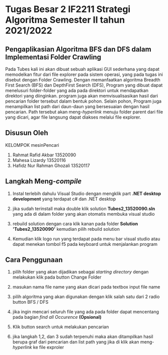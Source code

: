 # Tugas Besar 2 IF2211 Strategi Algoritma Semester II tahun 2021/2022

## Pengaplikasian Algoritma BFS dan DFS dalam Implementasi Folder Crawling

Pada Tubes kali ini akan dibuat sebuah aplikasi GUI sederhana yang dapat memodelkan fitur dari file explorer pada sistem operasi, yang pada tugas ini disebut dengan Folder Crawling. Dengan memanfaatkan algoritma Breadth First Search (BFS) dan DepthFirst Search (DFS), Program yang dibuat dapat menelusuri folder-folder yang ada pada direktori untuk mendapatkan direktori yang diinginkan. program juga akan memvisualisasikan hasil dari pencarian folder tersebut dalam bentuk pohon. Selain pohon, Program juga menampilkan list path dari daun-daun yang bersesuaian dengan hasil pencarian. Path tersebut akan meng-_hyperlink_ menuju folder parent dari file yang dicari, agar file langsung dapat diakses melalui file explorer.

## Disusun Oleh

KELOMPOK mesinPencari

1. Rahmat Rafid Akbar 13520090
2. Mahesa Lizardy 13520116
3. Hafidz Nur Rahman Ghozali 13520117

## Langkah Meng-_compile_

1. Instal terlebih dahulu Visual Studio dengan mengklik part **.NET desktop development** yang terdapat c# dan .NET desktop

2. jika sudah terinstall maka double klik solution **Tubes2_13520090.sln** yang ada di dalam folder yang akan otomatis membuka visual studio

3. rebuild solution dengan cara klik kanan pada folder **Solution 'Tubes2_13520090'** kemudian pilih rebuild solution

4. Kemudian klik logo run yang terdapat pada menu bar visual studio atau dapat menekan tombol f5 pada keyboard untuk menjalankan program

## Cara Penggunaan

1. pilih folder yang akan dijadikan sebagai _starting directory_ dengan melakukan klik pada button Change Folder

2. masukan nama file name yang akan dicari pada textbox input file name

3. pilih algoritma yang akan digunakan dengan klik salah satu dari 2 radio button BFS / DFS

4. jika ingin mencari seluruh file yang ada pada folder dapat mencentang pada bagian _find all Occurence_ **(Opsional)**

5. Klik button search untuk melakukan pencarian

6. jika langkah 1,2, dan 3 sudah terpenuhi maka akan ditampilkan hasil berupa graf dari pencarian dan list path yang jika di klik akan meng-_hyperlink_ ke file exproler
